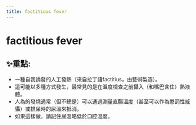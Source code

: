 ```yaml
---
title: factitious fever
---
```

# factitious fever

## ✨重點: 
- 一種自我誘發的人工發熱（來自拉丁語factitius，由藝術製造）。
- 這可能以多種方式發生，最常見的是在溫度檢查之前攝入（和嘴巴含住）熱液體。
- 人為的發燒通常（但不總是）可以通過測量直腸溫度（甚至可以作為懲罰性威懾）或排尿時的尿溫來抵消。
- 如果這樣做，請記住尿溫略低於口腔溫度。
